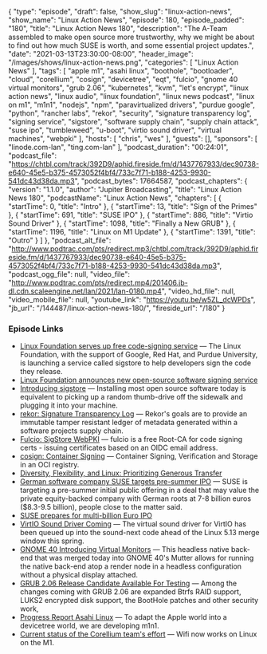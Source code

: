 {
  "type": "episode",
  "draft": false,
  "show_slug": "linux-action-news",
  "show_name": "Linux Action News",
  "episode": 180,
  "episode_padded": "180",
  "title": "Linux Action News 180",
  "description": "The A-Team assembled to make open source more trustworthy, why we might be about to find out how much SUSE is worth, and some essential project updates.",
  "date": "2021-03-13T23:30:00-08:00",
  "header_image": "/images/shows/linux-action-news.png",
  "categories": [
    "Linux Action News"
  ],
  "tags": [
    "apple m1",
    "asahi linux",
    "boothole",
    "bootloader",
    "cloud",
    "corellium",
    "cosign",
    "devicetree",
    "eqt",
    "fulcio",
    "gnome 40 virtual monitors",
    "grub 2.06",
    "kubernetes",
    "kvm",
    "let's encrypt",
    "linux action news",
    "linux audio",
    "linux foundation",
    "linux news podcast",
    "linux on m1",
    "m1n1",
    "nodejs",
    "npm",
    "paravirtualized drivers",
    "purdue google",
    "python",
    "rancher labs",
    "rekor",
    "security",
    "signature transparency log",
    "signing service",
    "sigstore",
    "software supply chain",
    "supply chain attack",
    "suse ipo",
    "tumbleweed",
    "u-boot",
    "virtio sound driver",
    "virtual machines",
    "webpki"
  ],
  "hosts": [
    "chris",
    "wes"
  ],
  "guests": [],
  "sponsors": [
    "linode.com-lan",
    "ting.com-lan"
  ],
  "podcast_duration": "00:24:01",
  "podcast_file": "https://chtbl.com/track/392D9/aphid.fireside.fm/d/1437767933/dec90738-e640-45e5-b375-4573052f4bf4/733c7f71-b188-4253-9930-541dc43d38da.mp3",
  "podcast_bytes": 17664587,
  "podcast_chapters": {
    "version": "1.1.0",
    "author": "Jupiter Broadcasting",
    "title": "Linux Action News 180",
    "podcastName": "Linux Action News",
    "chapters": [
      {
        "startTime": 0,
        "title": "Intro"
      },
      {
        "startTime": 13,
        "title": "Sign of the Primes"
      },
      {
        "startTime": 691,
        "title": "SUSE IPO"
      },
      {
        "startTime": 886,
        "title": "Virtio Sound Driver"
      },
      {
        "startTime": 1098,
        "title": "Finally a New GRUB"
      },
      {
        "startTime": 1196,
        "title": "Linux on M1 Update"
      },
      {
        "startTime": 1391,
        "title": "Outro"
      }
    ]
  },
  "podcast_alt_file": "http://www.podtrac.com/pts/redirect.mp3/chtbl.com/track/392D9/aphid.fireside.fm/d/1437767933/dec90738-e640-45e5-b375-4573052f4bf4/733c7f71-b188-4253-9930-541dc43d38da.mp3",
  "podcast_ogg_file": null,
  "video_file": "http://www.podtrac.com/pts/redirect.mp4/201406.jb-dl.cdn.scaleengine.net/lan/2021/lan-0180.mp4",
  "video_hd_file": null,
  "video_mobile_file": null,
  "youtube_link": "https://youtu.be/w5ZL_dcWPDs",
  "jb_url": "/144487/linux-action-news-180/",
  "fireside_url": "/180"
}


### Episode Links

  * [Linux Foundation serves up free code-signing service](https://www.theregister.com/2021/03/09/sign_of_the_primes_linux/ "Linux Foundation serves up free code-signing service") — The Linux Foundation, with the support of Google, Red Hat, and Purdue University, is launching a service called sigstore to help developers sign the code they release.
  * [Linux Foundation announces new open-source software signing service](https://www.zdnet.com/article/linux-foundation-announces-new-open-source-software-signing-service/#ftag=RSSbaffb68 "Linux Foundation announces new open-source software signing service")
  * [Introducing sigstore](https://security.googleblog.com/2021/03/introducing-sigstore-easy-code-signing.html "Introducing sigstore") — Installing most open source software today is equivalent to picking up a random thumb-drive off the sidewalk and plugging it into your machine.
  * [rekor: Signature Transparency Log](https://github.com/sigstore/rekor "rekor: Signature Transparency Log") — Rekor's goals are to provide an immutable tamper resistant ledger of metadata generated within a software projects supply chain.
  * [Fulcio: SigStore WebPKI](https://github.com/sigstore/fulcio "Fulcio: SigStore WebPKI") — fulcio is a free Root-CA for code signing certs - issuing certificates based on an OIDC email address.
  * [cosign: Container Signing](https://github.com/sigstore/cosign "cosign: Container Signing") — Container Signing, Verification and Storage in an OCI registry.
  * [Diversity, Flexibility, and Linux: Prioritizing Generous Transfer](https://www.linode.com/blog/networking/diversity-flexibility-and-linux-prioritizing-generous-transfer/ "Diversity, Flexibility, and Linux: Prioritizing Generous Transfer")
  * [German software company SUSE targets pre-summer IPO](https://www.reuters.com/article/idUSKBN2B12AD "German software company SUSE targets pre-summer IPO") — SUSE is targeting a pre-summer initial public offering in a deal that may value the private equity-backed company with German roots at 7-8 billion euros ($8.3-9.5 billion), people close to the matter said.
  * [SUSE prepares for multi-billion Euro IPO](https://www.zdnet.com/article/suse-prepares-for-multi-billion-euro-ipo/ "SUSE prepares for multi-billion Euro IPO")
  * [VirtIO Sound Driver Coming](https://www.phoronix.com/scan.php?page=news_item&px=VirtIO-Sound-Driver-Linux-5.13 "VirtIO Sound Driver Coming") — The virtual sound driver for VirtIO has been queued up into the sound-next code ahead of the Linux 5.13 merge window this spring.
  * [GNOME 40 Introducing Virtual Monitors](https://www.phoronix.com/scan.php?page=news_item&px=GNOME-40-Headless-Virtual "GNOME 40 Introducing Virtual Monitors") — This headless native back-end that was merged today into GNOME 40's Mutter allows for running the native back-end atop a render node in a headless configuration without a physical display attached.
  * [GRUB 2.06 Release Candidate Available For Testing](https://www.phoronix.com/scan.php?page=news_item&px=GRUB-2.06-RC1 "GRUB 2.06 Release Candidate Available For Testing") — Among the changes coming with GRUB 2.06 are expanded Btrfs RAID support, LUKS2 encrypted disk support, the BootHole patches and other security work,
  * [Progress Report Asahi Linux](https://asahilinux.org/2021/03/progress-report-january-february-2021/ "Progress Report Asahi Linux") — To adapt the Apple world into a devicetree world, we are developing m1n1.
  * [Current status of the Corellium team's effort](https://twitter.com/cmwdotme/status/1355660127433535490 "Current status of the Corellium team's effort") — Wifi now works on Linux on the M1.


